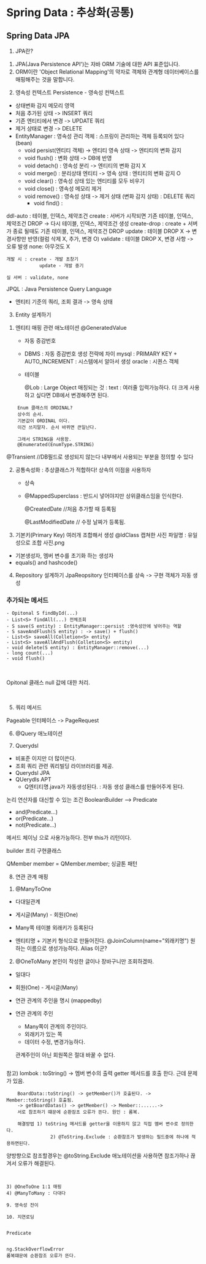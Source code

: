 # Spring Data : 추상화(공통)
## Spring Data JPA

1. JPA란?
1) JPA(Java Persistence API')는 자바 ORM 기술에 대한 API 표준입니다.
2) ORM이란 'Object Relational Mapping'의 약자로 객체와 관계형 데이터베이스를 매핑해주는 것을 말합니다.

2. 영속성 컨텍스트
   Persistence  - 영속성 컨텍스트
- 상태변화 감지 메모리 영역
- 처음 추가된 상태 -> INSERT 쿼리
- 기존 엔티티에서 변경 -> UPDATE 쿼리
- 제거 상태로 변경 -> DELETE
- EntityManager : 영속성 관리 객체 : 스프링이 관리하는 객체 등록되어 있다(bean)
  - void persist(엔티티 객체)  -> 엔티티 영속 상태 -> 엔티티의 변화 감지
  - void flush() : 변화 상태 -> DB에 반영
  - void detach() : 영속성 분리 -> 엔티티의 변화 감지 X
  - void merge() : 분리상태 엔티티 -> 영속 상태 : 엔티티의 변화 감지 O
  - void clear() : 영속성 상태 있는 엔티티를 모두 비우기
  - void close() : 영속성 메모리 제거
  - void remove() : 영속성 상태 -> 제거 상태 (변화 감지 상태) : DELETE 쿼리
	- void find() :

ddl-auto : 테이블, 인덱스, 제약조건
create : 서버가 시작되면 기존 테이블, 인덱스, 제약조건 DROP -> 다시 테이블, 인덱스, 제약조건 생성
create-drop : create + 서버가 종료 될때도 기존 테이블, 인덱스, 제약조건 DROP
update : 테이블 DROP X -> 변경사항만 반영(컬럼 삭제 X, 추가, 변경 O)
validate : 테이블 DROP X, 변경 사항 -> 오류 발생
none: 아무것도 X

	개발 시 : create - 개발 초창기
				update - 개발 중기
				
	실 서버 : validate, none


JPQL  : Java Persistence Query Language
- 엔티티 기준의 쿼리, 조회 결과 -> 영속 상태

3. Entity 설계하기
1) 엔티티 매핑 관련 애노테이션
   @GeneratedValue
   - 자동 증감번호
   - DBMS : 자동 증감번호 생성 전략에 차이
   mysql : PRIMARY KEY + AUTO_INCREMENT : 시스템에서 알아서 생성
   oracle : 시퀀스 객체
   - 테이블
	 
	 @Lob : Large Object
		 매칭되는 것 : text : 여러줄 입력가능하다. 더 크게 사용하고 싶다면 DB에서 변경해주면 된다.



```
	Enum 클래스의 ORDINAL?
	상수의 순서.
	기본값이 ORDINAL 이다.
	이건 쓰지말자. 순서 바뀌면 큰일난다.
	
	그래서 STRING을 사용함.
	@Enumerated(EnumType.STRING)
```



@Transient //DB필드로 생성되지 않는다 내부에서 사용되는 부분을 정의할 수 있다


2) 공통속성화 : 추상클래스가 적합하다! 상속의 이점을 사용하자
    - 상속
    - @MappedSuperclass : 반드시 넣어야지만 상위클래스임을 인식한다.
		
		
		@CreatedDate //처음 추가할 때 등록됨
		
		@LastModifiedDate // 수정 날짜가 등록됨.
		
3) 기본키(Primary Key) 여러개 조합해서 생성
@IdClass
캡쳐한 사진 파일명 : 유일성으로 조합 사진.png

- 기본생성자, 멤버 변수를 초기화 하는 생성자
- equals() and hashcode()


4. Repository 설계하기
JpaReopsitory 인터페이스를 상속 -> 구현 객체가 자동 생성 


### 추가되는 메서드
```
- Opitonal S findById(...)
- List<S> findAll(...) 전체조회
- S save(S entity) : EntityManager::persist :영속성안에 넣어주는 역할
- S saveAndFlush(S entity) : -> save() + flush()
- List<S> saveAll(Colletion<S> entity)
- List<S> saveAllAndFlush(Colletion<S> entity)
- void delete(S entity) : EntityManager::remove(...)
- long count(...) 
- void flush()
```
<br>


Opitonal 클래스 null 값에 대한 처리.

<Br>

5. 쿼리 메서드
 
 
Pageable 인터페이스
-> PageRequest


6. @Query 애노테이션

7. Querydsl
- 비표준 이지만 더 많이쓴다.
- 조회 쿼리 관련 쿼리빌딩 라이브러리를 제공.
- Querydsl JPA
- QUerydls APT
	- Q엔티티명.java가 자동생성된다. : 자동 생성 클래스를 만들어주게 된다.
	

논리 연산자를 대신할 수 있는 조건
BooleanBuilder --> Predicate
- and(Predicate...)
- or(Predicate...)
- not(Predicate...)

메서드 체이닝 으로 사용가능하다. 전부 this가 리턴이다.

builder 프리 구현클래스

QMember member = QMember.member; 싱글톤 패턴


8. 연관 관계 매핑
1) @ManyToOne
- 다대일관계 
- 게시글(Many) - 회원(One)
- Many쪽 테이블 외래키가 등록된다

- 엔티티명 + 기본키 형식으로 만들어진다.
	@JoinColumn(name="외래키명") 원하는 이름으로 생성가능하다. Alias 이군?

2) @OneToMany 본인이 작성한 글이나 장바구니만 조회하겠따.
- 일대다
- 회원(One) - 게시글(Many)
- 연관 관계의 주인을 명시 (mappedby)

- 연관 관계의 주인 
	- Many쪽이 관계의 주인이다.
	- 외래키가 있는 쪽
	- 데이터 수정, 변경가능하다.
	
	관계주인이 아닌 회원쪽은 절대 바꿀 수 없다.
	
	
	```
참고)
	lombok : toString()
		-> 멤버 변수의 출력 getter 메서드를 호출 한다. 근데 문제가 있음.
		
		BoardData::toString() -> getMember()가 호출된다. -> Member::toString() 호출됨.
		-> getBoardDatas() -> getMember() -> Member::......->
		서로 참조하기 떄문에 순환잠초 오류가 뜬다. 원인 : 롬복.
		
		해결방법 1) toString 메서드를 getter을 이용하지 않고 직접 멤버 변수로 정의한다.
					2) @ToString.Exclude : 순환참조가 발생하는 필드중에 하나에 적용하면된다.
양방향으로 참조할경우는 @toString.Exclude 애노테이션을 사용하면 참조가하나 끊겨서 오류가 해결된다.
```


3) @OneToOne 1:1 매핑
4) @ManyToMany : 다대다

9. 영속성 전이

10. 지연로딩


Predicate


ng.StackOverflowError
롬복떄문에 순환참조 오류가 뜬다.




